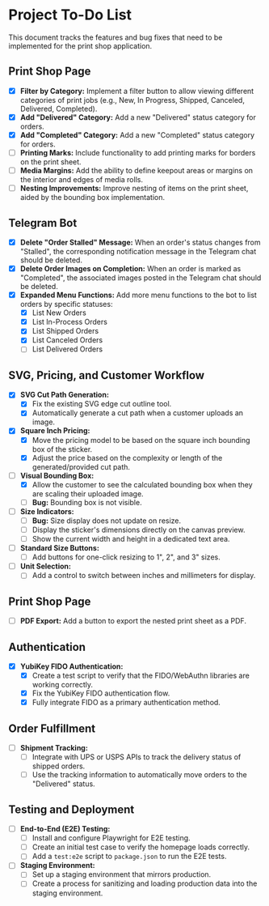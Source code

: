 # Project To-Do List

This document tracks the features and bug fixes that need to be implemented for the print shop application.

## Print Shop Page

- [x] **Filter by Category:** Implement a filter button to allow viewing different categories of print jobs (e.g., New, In Progress, Shipped, Canceled, Delivered, Completed).
- [x] **Add "Delivered" Category:** Add a new "Delivered" status category for orders.
- [x] **Add "Completed" Category:** Add a new "Completed" status category for orders.
- [ ] **Printing Marks:** Include functionality to add printing marks for borders on the print sheet.
- [ ] **Media Margins:** Add the ability to define keepout areas or margins on the interior and edges of media rolls.
- [ ] **Nesting Improvements:** Improve nesting of items on the print sheet, aided by the bounding box implementation.

## Telegram Bot

- [x] **Delete "Order Stalled" Message:** When an order's status changes from "Stalled", the corresponding notification message in the Telegram chat should be deleted.
- [x] **Delete Order Images on Completion:** When an order is marked as "Completed", the associated images posted in the Telegram chat should be deleted.
- [x] **Expanded Menu Functions:** Add more menu functions to the bot to list orders by specific statuses:
    - [x] List New Orders
    - [x] List In-Process Orders
    - [x] List Shipped Orders
    - [x] List Canceled Orders
    - [ ] List Delivered Orders

## SVG, Pricing, and Customer Workflow

- [x] **SVG Cut Path Generation:**
    - [x] Fix the existing SVG edge cut outline tool.
    - [x] Automatically generate a cut path when a customer uploads an image.
- [x] **Square Inch Pricing:**
    - [x] Move the pricing model to be based on the square inch bounding box of the sticker.
    - [x] Adjust the price based on the complexity or length of the generated/provided cut path.
- [ ] **Visual Bounding Box:**
    - [x] Allow the customer to see the calculated bounding box when they are scaling their uploaded image.
    - [ ] **Bug:** Bounding box is not visible.
- [ ] **Size Indicators:**
    - [ ] **Bug:** Size display does not update on resize.
    - [ ] Display the sticker's dimensions directly on the canvas preview.
    - [ ] Show the current width and height in a dedicated text area.
- [ ] **Standard Size Buttons:**
    - [ ] Add buttons for one-click resizing to 1", 2", and 3" sizes.
- [ ] **Unit Selection:**
    - [ ] Add a control to switch between inches and millimeters for display.

## Print Shop Page
- [ ] **PDF Export:** Add a button to export the nested print sheet as a PDF.

## Authentication

- [x] **YubiKey FIDO Authentication:**
    - [x] Create a test script to verify that the FIDO/WebAuthn libraries are working correctly.
    - [x] Fix the YubiKey FIDO authentication flow.
    - [x] Fully integrate FIDO as a primary authentication method.

## Order Fulfillment

- [ ] **Shipment Tracking:**
    - [ ] Integrate with UPS or USPS APIs to track the delivery status of shipped orders.
    - [ ] Use the tracking information to automatically move orders to the "Delivered" status.

## Testing and Deployment

- [ ] **End-to-End (E2E) Testing:**
    - [ ] Install and configure Playwright for E2E testing.
    - [ ] Create an initial test case to verify the homepage loads correctly.
    - [ ] Add a `test:e2e` script to `package.json` to run the E2E tests.
- [ ] **Staging Environment:**
    - [ ] Set up a staging environment that mirrors production.
    - [ ] Create a process for sanitizing and loading production data into the staging environment.
